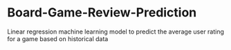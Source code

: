 # Board-Game-Review-Prediction
Linear regression machine learning model to predict the average user rating for a game based on historical data
